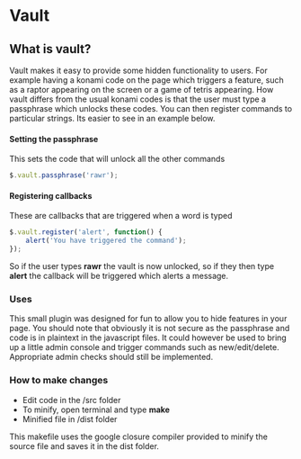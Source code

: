# Vault

## What is vault?

Vault makes it easy to provide some hidden functionality to users. For example having a konami code on the page which triggers a feature, such as a raptor appearing on the screen or a game of tetris appearing. How vault differs from the usual konami codes is that the user must type a passphrase which unlocks these codes. You can then register commands to particular strings. Its easier to see in an example below.


#### Setting the passphrase

This sets the code that will unlock all the other commands

```javascript
$.vault.passphrase('rawr');
```

#### Registering callbacks

These are callbacks that are triggered when a word is typed

```javascript
$.vault.register('alert', function() {
	alert('You have triggered the command');
});
```

So if the user types **rawr** the vault is now unlocked, so if they then type **alert** the callback will be triggered which alerts a message.

### Uses

This small plugin was designed for fun to allow you to hide features in your page. You should note that obviously it is not secure as the passphrase and code is in plaintext in the javascript files. It could however be used to bring up a little admin console and trigger commands such as new/edit/delete. Appropriate admin checks should still be implemented. 

### How to make changes

 - Edit code in the /src folder
 - To minify, open terminal and type **make**
 - Minified file in /dist folder

This makefile uses the google closure compiler provided to minify the source file and saves it in the dist folder.
